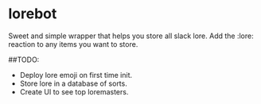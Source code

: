 # lorebot

Sweet and simple wrapper that helps you store all slack lore. Add the :lore: reaction to any items you want to store.  

##TODO:
- Deploy lore emoji on first time init.
- Store lore in a database of sorts.
- Create UI to see top loremasters.